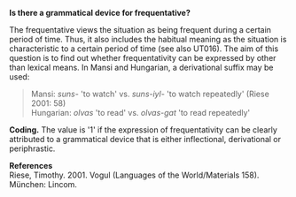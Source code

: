 **Is there a grammatical device for frequentative?**

The frequentative views the situation as being frequent during a certain period of time. Thus, it also includes the habitual meaning as the situation is characteristic to a certain period of time (see also UT016). The aim of this question is to find out whether frequentativity can be expressed by other than lexical means. In Mansi and Hungarian, a derivational suffix may be used:

>Mansi: *suns-* 'to watch' vs. *suns-iyl-* 'to watch repeatedly' (Riese 2001: 58)<br/>
>Hungarian: *olvas* 'to read' vs. *olvas-gat* 'to read repeatedly'

**Coding.** The value is '1' if the expression of frequentativity can be clearly attributed to a grammatical device that is either inflectional, derivational or periphrastic.

**References**<br/>
Riese, Timothy. 2001. Vogul (Languages of the World/Materials 158). München: Lincom.
